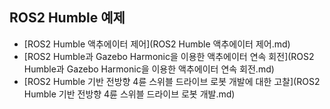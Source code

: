 ## ROS2 Humble 예제



- [ROS2 Humble 액추에이터 제어](ROS2 Humble 액추에이터 제어.md)
- [ROS2 Humble과 Gazebo Harmonic을 이용한 액추에이터 연속 회전](ROS2 Humble과 Gazebo Harmonic을 이용한 액추에이터 연속 회전.md)
- [ROS2 Humble 기반 전방향 4륜 스위블 드라이브 로봇 개발에 대한 고찰](ROS2 Humble 기반 전방향 4륜 스위블 드라이브 로봇 개발.md)


